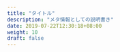 ```yaml
---
title: "タイトル"
description: "メタ情報としての説明書き"
date: 2019-07-22T12:30:18+08:00
weight: 10
draft: false
---
```


<!--
# 上記メタ情報の説明を以下に記載します。
# title: "String型Markdown上でトップのh1となるタイトルを記載"
# description: "String型Google検索ページで表示されるDescriptionを記載。例：Alibaba Cloudを活用する上でのhogehogeを記載します。"
# date: Date型最終更新日時を記載
# weight: Int型サイドバーにおける並び変え数値。同一フォルダ内の.mdファイルで比較され、昇順でサイドバーに表示される。
# draft: Boolen型（小文字）trueにすると下書きとなり、更新しても本番環境に表示されない。コンテンツ作成完了後にfalaseにする。
-->

<!--
Markdown内ではHTML、Bootstrapに加えて、Hugo独自のタグも利用できます。https://docdock.netlify.com/shortcodes/
-->
